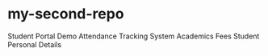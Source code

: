 # my-second-repo
Student Portal Demo
Attendance Tracking System
Academics
Fees
Student Personal Details
